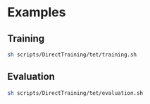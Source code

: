 # Examples

## Training

```sh
sh scripts/DirectTraining/tet/training.sh
```
## Evaluation
```sh
sh scripts/DirectTraining/tet/evaluation.sh
```